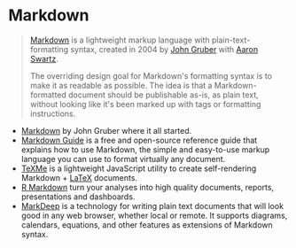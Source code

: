 # Markdown

> [Markdown](https://en.wikipedia.org/wiki/Markdown) is a lightweight markup language with plain-text-formatting syntax, created in 2004 by [John Gruber](http://daringfireball.net) with [Aaron Swartz](https://en.wikipedia.org/wiki/Aaron_Swartz).
> 
> The overriding design goal for Markdown's formatting syntax is to make it as readable as possible. The idea is that a Markdown-formatted document should be publishable as-is, as plain text, without looking like it's been marked up with tags or formatting instructions.

- [Markdown](https://daringfireball.net/projects/markdown/) by John Gruber where it all started.
- [Markdown Guide](https://www.markdownguide.org) is a free and open-source reference guide that explains how to use Markdown, the simple and easy-to-use markup language you can use to format virtually any document.
- [TeXMe](https://github.com/susam/texme) is a lightweight JavaScript utility to create self-rendering Markdown + [LaTeX](https://www.latex-project.org) documents.
- [R Markdown](https://rmarkdown.rstudio.com) turn your analyses into high quality documents, reports, presentations and dashboards.
- [MarkDeep](https://casual-effects.com/markdeep/) is a technology for writing plain text documents that will look good in any web browser, whether local or remote. It supports diagrams, calendars, equations, and other features as extensions of Markdown syntax.